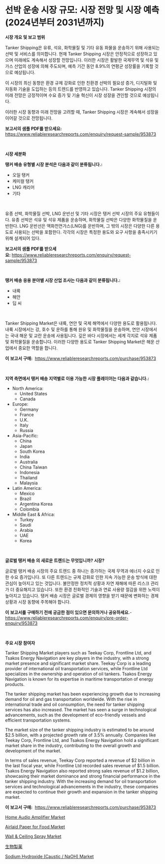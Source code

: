 <p><h1>선박 운송 시장 규모: 시장 전망 및 시장 예측 (2024년부터 2031년까지)</h1></p><p><strong>시장 개요 및 보고 범위</strong></p>
<p><p>Tanker Shipping은 유류, 석유, 화학물질 및 기타 유동 화물을 운송하기 위해 사용되는 선박 및 서비스를 의미합니다. 현재 Tanker Shipping 시장은 안정적으로 성장하고 있으며 미래에도 계속해서 성장할 전망입니다. 이러한 시장은 활발한 국제무역 및 석유 및 가스 산업의 성장에 의해 주도되며, 예측 기간 동안 8.9%의 연평균 성장률을 기록할 것으로 예상됩니다. </p><p>이 시장의 최신 동향은 환경 규제 강화로 인한 친환경 선박의 필요성 증가, 디지털화 및 자동화 기술을 도입하는 등의 트렌드를 반영하고 있습니다. Tanker Shipping 시장의 미래 전망은 긍정적이며 수요 증가 및 기술 혁신이 시장 성장을 견인할 것으로 예상됩니다.</p><p>이러한 시장 동향과 미래 전망을 고려할 때, Tanker Shipping 시장은 계속해서 성장을 이어갈 것으로 전망됩니다.</p></p>
<p><strong>보고서의 샘플 PDF를 받으세요:</strong> <a href="https://www.reliableresearchreports.com/enquiry/request-sample/953873">https://www.reliableresearchreports.com/enquiry/request-sample/953873</a></p>
<p>&nbsp;</p>
<p><strong>시장 세분화</strong></p>
<p><strong>탱커 배송 유형별 시장 분석은 다음과 같이 분류됩니다.:</strong></p>
<p><ul><li>오일 탱커</li><li>케미컬 탱커</li><li>LNG 캐리어</li><li>기타</li></ul></p>
<p>&nbsp;</p>
<p><p>유종 선박, 화학물질 선박, LNG 운반선 및 기타 시장은 탱커 선박 시장의 주요 유형들이다. 유종 선박은 석유 및 석유 제품을 운송하며, 화학물질 선박은 다양한 화학물질을 운반한다. LNG 운반선은 액화천연가스(LNG)를 운반하며, 그 밖의 시장은 다양한 다른 용도로 사용되는 선박을 포함한다. 각각의 시장은 특정한 용도와 요구 사항을 충족시키기 위해 설계되어 있다.</p></p>
<p><strong>보고서의 샘플 PDF를 받으세요:</strong>&nbsp;<a href="https://www.reliableresearchreports.com/enquiry/request-sample/953873">https://www.reliableresearchreports.com/enquiry/request-sample/953873</a></p>
<p>&nbsp;</p>
<p><strong> 탱커 배송 응용 분야별 시장 산업 조사는 다음과 같이 분류됩니다.:</strong></p>
<p><ul><li>내륙</li><li>해안</li><li>딥 씨</li></ul></p>
<p>&nbsp;</p>
<p><p>Tanker Shipping Market은 내륙, 연안 및 국제 해역에서 다양한 용도로 활용됩니다. 내륙 시장에서는 강, 호수 및 운하를 통해 원유 및 화학물질을 운송하며, 연안 시장에서는 국내 해운 및 교란 운송에 사용됩니다. 깊은 바다 시장에서는 세계 각지로 석유 제품 및 화학물질을 운송합니다. 이러한 다양한 용도로 Tanker Shipping Market은 해운 산업에서 중요한 역할을 합니다.</p></p>
<p><strong>이 보고서 구매:</strong>&nbsp; <a href="https://www.reliableresearchreports.com/purchase/953873">https://www.reliableresearchreports.com/purchase/953873</a></p>
<p>&nbsp;</p>
<p><strong>지역 측면에서 탱커 배송 지역별로 이용 가능한 시장 플레이어는 다음과 같습니다.:</strong></p>
<p><ul>
    <li>
        North America:
        <ul>
            <li>United States</li>
            <li>Canada</li>
        </ul>
    </li>
    <li>
        Europe:
        <ul>
            <li>Germany</li>
            <li>France</li>
            <li>U.K.</li>
            <li>Italy</li>
            <li>Russia</li>
        </ul>
    </li>
    <li>
        Asia-Pacific:
        <ul>
            <li>China</li>
            <li>Japan</li>
            <li>South Korea</li>
            <li>India</li>
            <li>Australia</li>
            <li>China Taiwan</li>
            <li>Indonesia</li>
            <li>Thailand</li>
            <li>Malaysia</li>
        </ul>
    </li>
    <li>
        Latin America:
        <ul>
            <li>Mexico</li>
            <li>Brazil</li>
            <li>Argentina Korea</li>
            <li>Colombia</li>
        </ul>
    </li>
    <li>
        Middle East & Africa:
        <ul>
            <li>Turkey</li>
            <li>Saudi</li>
            <li>Arabia</li>
            <li>UAE</li>
            <li>Korea</li>
        </ul>
    </li>
    </ul></p>
<p>&nbsp;</p>
<p><strong>글로벌 탱커 배송 의 새로운 트렌드는 무엇입니까? 시장?</strong></p>
<p><p>글로벌 탱커 배송 시장의 주요 트렌드 중 하나는 증가하는 국제 무역과 에너지 수요로 인한 수요 증가입니다. 또 다른 트렌드는 규제 강화로 인한 지속 가능한 운송 방식에 대한 관심이 높아지고 있는 것입니다. 불안정한 정치적 상황과 자연 재해에 따른 리스크 관리가 더 중요해지고 있습니다. 또한 환경 친화적인 기술과 연료 사용량 절감을 위한 노력이 높아지고 있습니다. 탱커 배송 시장은 글로벌 경제의 영향을 받기 때문에 변화하는 경제 상황과 시장 동향에 주목해야 합니다.</p></p>
<p><strong>이 보고서를 구매하기 전에 궁금한 점이 있으면 문의하거나 공유하세요.</strong>- <a href="https://www.reliableresearchreports.com/enquiry/pre-order-enquiry/953873">https://www.reliableresearchreports.com/enquiry/pre-order-enquiry/953873</a></p>
<p>&nbsp;</p>
<p><strong>주요 시장 참여자</strong></p>
<p><p>Tanker Shipping Market players such as Teekay Corp, Frontline Ltd, and Tsakos Energy Navigation are key players in the industry, with a strong market presence and significant market share. Teekay Corp is a leading provider of international oil transportation services, while Frontline Ltd specializes in the ownership and operation of oil tankers. Tsakos Energy Navigation is known for its expertise in maritime transportation of energy products.</p><p>The tanker shipping market has been experiencing growth due to increasing demand for oil and gas transportation worldwide. With the rise in international trade and oil consumption, the need for tanker shipping services has also increased. The market has seen a surge in technological advancements, such as the development of eco-friendly vessels and efficient transportation systems.</p><p>The market size of the tanker shipping industry is estimated to be around $2.5 billion, with a projected growth rate of 3.5% annually. Companies like Teekay Corp, Frontline Ltd, and Tsakos Energy Navigation hold a significant market share in the industry, contributing to the overall growth and development of the market.</p><p>In terms of sales revenue, Teekay Corp reported a revenue of $2 billion in the last fiscal year, while Frontline Ltd recorded sales revenue of $1.5 billion. Tsakos Energy Navigation also reported strong sales revenue of $1.2 billion, showcasing their market dominance and strong financial performance in the tanker shipping industry. With the increasing demand for oil transportation services and technological advancements in the industry, these companies are expected to continue their growth and expansion in the tanker shipping market.</p></p>
<p><strong>이 보고서 구매:</strong>&nbsp;&nbsp;<a href="https://www.reliableresearchreports.com/purchase/953873">https://www.reliableresearchreports.com/purchase/953873</a></p>
<p><p><a href="https://view.publitas.com/reportprime-1/home-audio-amplifier-market-provides-detailed-segmentation-of-this-market-based-on-type-application-and-region-and-forecast-for-the-period-from-2024-2031/">Home Audio Amplifier Market</a></p><p><a href="https://cautious-neon-760.notion.site/Airlaid-Paper-for-Food-Market-Furnish-Information-about-Market-Size-Market-Share-Market-Dynamics--1ee3a725482e4452a473b1143dce503c">Airlaid Paper for Food Market</a></p><p><a href="https://github.com/ashepherd82/Market-Research-Report-List-3/blob/main/wall-ceiling-spray-market.md">Wall & Ceiling Spray Market</a></p><p><a href="https://github.com/ycmtqqhvk3273/Market-Research-Report-List-1/blob/main/9287899185044.md">生物製薬</a></p><p><a href="https://issuu.com/reportprime-2/docs/sodium-hydroxide-caustic-naoh-marke_7785fa72202577">Sodium Hydroxide (Caustic / NaOH) Market</a></p></p>
